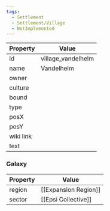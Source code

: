 ```yaml
---
tags:
  - Settlement
  - Settlement/Village
  - NotImplemented
---
```


| Property  | Value              |
| --------- | ------------------ |
| id        | village_vandelhelm |
| name      | Vandelhelm         |
| owner     |                    |
| culture   |                    |
| bound     |                    |
| type      |                    |
| posX      |                    |
| posY      |                    |
| wiki link |                    |
| text      |                    |

### Galaxy
| Property | Value                |
| -------- | -------------------- |
| region   | [[Expansion Region]] |
| sector   | [[Epsi Collective]]  |
